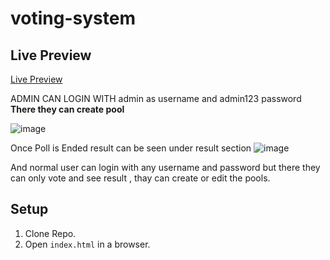# voting-system
## Live Preview

[Live Preview](https://voting-system-one-pi.vercel.app/)

ADMIN CAN LOGIN WITH 
admin as username and admin123 password
**There they can create pool**

![image](https://github.com/user-attachments/assets/8199f1e6-1d62-40f8-9bda-5c16c47e486d)

Once Poll is Ended result can be seen under result section 
![image](https://github.com/user-attachments/assets/4dca082e-953e-4f9e-810e-094b6504bc80)


And normal user can login with any username and password but there they can only vote and see result , thay can create or edit the pools.

## Setup
1. Clone Repo.
1. Open `index.html` in a browser.

